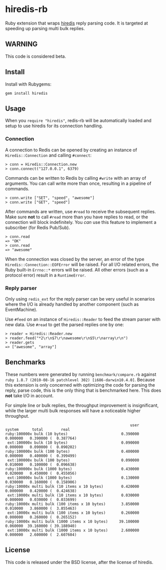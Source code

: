 # hiredis-rb

Ruby extension that wraps [hiredis](http://github.com/antirez/hiredis) reply
parsing code. It is targeted at speeding up parsing multi bulk replies.

## WARNING

This code is considered beta.

## Install

Install with Rubygems:

    gem install hiredis

## Usage

When you `require "hiredis"`, redis-rb will be automatically loaded and setup
to use hiredis for its connection handling.

### Connection

A connection to Redis can be opened by creating an instance of
`Hiredis::Connection` and calling `#connect`:

    > conn = Hiredis::Connection.new
    > conn.connect("127.0.0.1", 6379)

Commands can be written to Redis by calling `#write` with an array of
arguments. You can call write more than once, resulting in a pipeline of
commands.

    > conn.write ["SET", "speed", "awesome"]
    > conn.write ["GET", "speed"]

After commands are written, use `#read` to receive the subsequent replies.
Make sure **not** to call `#read` more than you have replies to read, or
the connection will block indefinitely. You _can_ use this feature
to implement a subscriber (for Redis Pub/Sub).

    > conn.read
    => "OK"
    > conn.read
    => "awesome"

When the connection was closed by the server, an error of the type
`Hiredis::Connection::EOFError` will be raised. For all I/O related errors,
the Ruby built-in `Errno::*` errors will be raised. All other errors
(such as a protocol error) result in a `RuntimeError`.

### Reply parser

Only using `redis_ext` for the reply parser can be very useful in scenarios
where the I/O is already handled by another component (such as EventMachine).

Use `#feed` on an instance of `Hiredis::Reader` to feed the stream parser with
new data. Use `#read` to get the parsed replies one by one:

    > reader = Hiredis::Reader.new
    > reader.feed("*2\r\n$7\r\nawesome\r\n$5\r\narray\r\n")
    > reader.gets
    => ["awesome", "array"]

## Benchmarks

These numbers were generated by running `benchmark/compare.rb` against
`ruby 1.8.7 (2010-08-16 patchlevel 302) [i686-darwin10.4.0]`. Because this
extension is only concerned with optimizing the code for parsing the reply,
parse code, this is the only thing that is benchmarked here. This does **not**
take I/O in account.

For simple line or bulk replies, the throughput improvement is insignificant,
while the larger multi bulk responses will have a noticeable higher throughput.

                                                            user     system      total        real
    ruby:100000x bulk (10 bytes)                        0.390000   0.000000   0.390000 (  0.387764)
     ext:100000x bulk (10 bytes)                        0.090000   0.000000   0.090000 (  0.090202)
    ruby:100000x bulk (100 bytes)                       0.400000   0.000000   0.400000 (  0.399499)
     ext:100000x bulk (100 bytes)                       0.090000   0.010000   0.100000 (  0.096638)
    ruby:100000x bulk (1000 bytes)                      0.430000   0.020000   0.450000 (  0.455056)
     ext:100000x bulk (1000 bytes)                      0.130000   0.030000   0.160000 (  0.158906)
    ruby:10000x multi bulk (10 items x 10 bytes)        0.420000   0.000000   0.420000 (  0.424638)
     ext:10000x multi bulk (10 items x 10 bytes)        0.030000   0.000000   0.030000 (  0.033699)
    ruby:10000x multi bulk (100 items x 10 bytes)       3.850000   0.010000   3.860000 (  3.855463)
     ext:10000x multi bulk (100 items x 10 bytes)       0.260000   0.000000   0.260000 (  0.265152)
    ruby:10000x multi bulk (1000 items x 10 bytes)     39.100000   0.060000  39.160000 ( 39.188940)
     ext:10000x multi bulk (1000 items x 10 bytes)      2.600000   0.000000   2.600000 (  2.607604)

## License

This code is released under the BSD license, after the license of hiredis.
